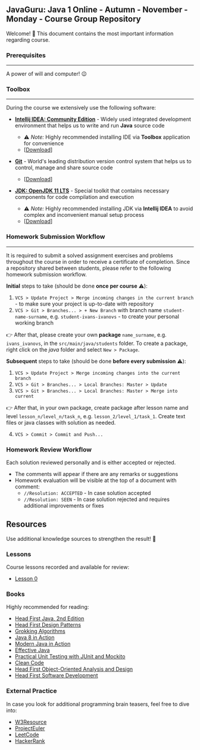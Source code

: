 ## JavaGuru: Java 1 Online - Autumn - November - Monday - Course Group Repository

Welcome! 👋 This document contains the most important information regarding course.

### Prerequisites
***
A power of will and computer! 😉

### Toolbox
***
During the course we extensively use the following software:
 
* **[Intellij IDEA: Community Edition](https://www.jetbrains.com/idea/)** - Widely used integrated development environment that helps us to write and run **Java** source code

  * ⚠️ *Note:* Highly recommended installing IDE via **Toolbox** application for convenience
  * [[Download](https://www.jetbrains.com/toolbox-app/download)]

* **[Git](https://git-scm.com/)** - World's leading distribution version control system that helps us to control, manage and share source code

  * [[Download](https://git-scm.com/download)]

* **[JDK: OpenJDK 11 LTS](https://adoptopenjdk.net)** - Special toolkit that contains necessary components for code compilation and execution

  * ⚠️ *Note:* Highly recommended installing JDK via **Intellij IDEA** to avoid complex and inconvenient manual setup process
  * [[Download](https://adoptopenjdk.net)]

### Homework Submission Workflow
***
It is required to submit a solved assignment exercises and problems throughout the course in order to receive a certificate of completion.
Since a repository shared between students, please refer to the following homework submission workflow.

**Initial** steps to take (should be done **once per course** ⚠️):
1. `VCS > Update Project > Merge incoming changes in the current branch` - to make sure your project is up-to-date with repository
2. `VCS > Git > Branches... > + New Branch` with branch name `student-name-surname`, e.g. `student-ivans-ivanovs` - to create your personal working branch

👉 After that, please create your own **package** `name_surname`, e.g. `ivans_ivanovs`, in the `src/main/java/students` folder.
To create a package, right click on the *java* folder and select `New > Package`.

**Subsequent** steps to take (should be done **before every submission** ⚠️):
1. `VCS > Update Project > Merge incoming changes into the current branch`
2. `VCS > Git > Branches... > Local Branches: Master > Update`
3. `VCS > Git > Branches... > Local Branches: Master > Merge into current`

👉 After that, in your own package, create package after lesson name and level `lesson_n/level_n/task_n`, e.g. `lesson_2/level_1/task_1`. Create text files or java classes with solution as needed.

4. `VCS > Commit > Commit and Push...`

### Homework Review Workflow

Each solution reviewed personally and is either accepted or rejected.

* The comments will appear if there are any remarks or suggestions
* Homework evaluation will be visible at the top of a document with comment:
  * `//Resolution: ACCEPTED` - In case solution accepted
  * `//Resolution: SEEN` - In case solution rejected and requires additional improvements or fixes

## Resources

Use additional knowledge sources to strengthen the result! 🤩

### Lessons

Course lessons recorded and available for review:

* [Lesson 0](https://www.youtube.com/watch?v=T6M7OfFySaE)

### Books

Highly recommended for reading:

* [Head First Java, 2nd Edition](https://isbnsearch.org/isbn/9780596009205)
* [Head First Design Patterns](https://isbnsearch.org/isbn/9780596007126)
* [Grokking Algorithms](https://isbnsearch.org/isbn/9781617292231)
* [Java 8 in Action](https://isbnsearch.org/isbn/9781617291999)
* [Modern Java in Action](https://isbnsearch.org/isbn/9781617293566)
* [Effective Java](https://isbnsearch.org/isbn/9780134685991)
* [Practical Unit Testing with JUnit and Mockito](https://isbnsearch.org/isbn/9788393489398)
* [Clean Code](https://isbnsearch.org/isbn/9780132350884)
* [Head First Object-Oriented Analysis and Design](https://isbnsearch.org/isbn/9780596008673)
* [Head First Software Development](https://isbnsearch.org/isbn/9780596527358)

### External Practice

In case you look for additional programming brain teasers, feel free to dive into:

* [W3Resource](https://www.w3resource.com/java-exercises/)
* [ProjectEuler](https://projecteuler.net/)
* [LeetCode](https://leetcode.com/)
* [HackerRank](https://www.hackerrank.com/)
